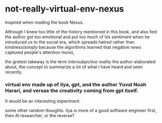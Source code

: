 # not-really-virtual-env-nexus

Inspired when reading the book Nexus.

Although I knew too little of the history mentioned in this book, and also feel the author got too emotional and put too much of his sentiment when he introduced us to the social era, which spreads hatred rather than kindness(simply because the algorithms learned that negative news captured people's attention more),

the gretest takeway is the term *intersubjective reality* the author elaborated about, the concept to summarize a lot of what I have heard and seen recently.

### virtual env made up of ilya, gpt, and the author Yuval Noah Harari, and versas the creativity coming from gpt itself.
It would be an interesting experiment.


some other random thoughts. ilya is more of a good software engineer first, then AI researcher, or the reverse?

